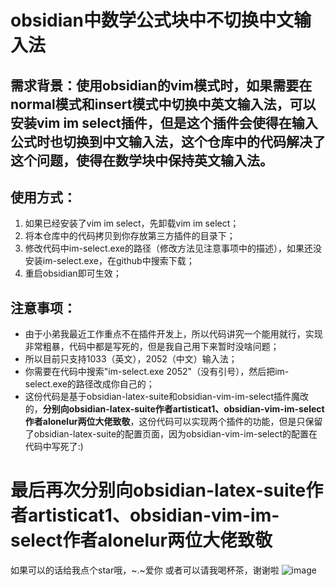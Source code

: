 # obsidian中数学公式块中不切换中文输入法
## 需求背景：使用obsidian的vim模式时，如果需要在normal模式和insert模式中切换中英文输入法，可以安装vim im select插件，但是这个插件会使得在输入公式时也切换到中文输入法，这个仓库中的代码解决了这个问题，使得在数学块中保持英文输入法。
## 使用方式：
1. 如果已经安装了vim im select，先卸载vim im select；
2. 将本仓库中的代码拷贝到你存放第三方插件的目录下；
3. 修改代码中im-select.exe的路径（修改方法见注意事项中的描述），如果还没安装im-select.exe，在github中搜索下载；
4. 重启obsidian即可生效；
## 注意事项：
- 由于小弟我最近工作重点不在插件开发上，所以代码讲究一个能用就行，实现非常粗暴，代码中都是写死的，但是我自己用下来暂时没啥问题；
- 所以目前只支持1033（英文），2052（中文）输入法；
- 你需要在代码中搜索"im-select.exe 2052"（没有引号），然后把im-select.exe的路径改成你自己的；
- 这份代码是基于obsidian-latex-suite和obsidian-vim-im-select插件魔改的，**分别向obsidian-latex-suite作者artisticat1、obsidian-vim-im-select作者alonelur两位大佬致敬**，这份代码可以实现两个插件的功能，但是只保留了obsidian-latex-suite的配置页面，因为obsidian-vim-im-select的配置在代码中写死了:)
# 最后再次分别向obsidian-latex-suite作者artisticat1、obsidian-vim-im-select作者alonelur两位大佬致敬
如果可以的话给我点个star哦，~.~爱你
或者可以请我喝杯茶，谢谢啦
![image](https://github.com/Baike12/obsidian-vim-input-auto-switch/assets/134204678/74a2e14c-14ce-412a-bff7-80b249fb4de7)
